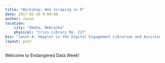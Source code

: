 ```yaml
---
title: "Workshop: Web Scraping in R"
date: 2017-02-20 9:00:00
author: Jason
location:
    city: "Omaha, Nebraska"
    physical: "Criss Library Rm. 227"
bio: "Jason A. Heppler is the Digital Engagement Librarian and Assistant Professor of History at the University of Nebraska at Omaha and a Researcher with Stanford University's Spatial History Project."
layout: post
---
```


Welcome to Endangered Data Week!
